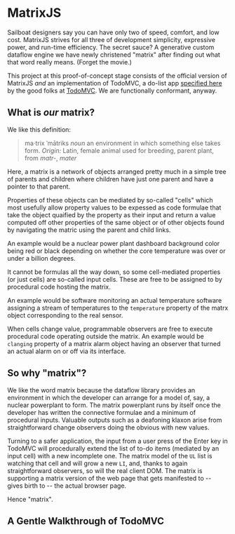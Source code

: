 # MatrixJS

Sailboat designers say you can have only two of speed, comfort, and low cost. MatrixJS strives for all three of development simplicity, expressive power, and run-time efficiency. The secret sauce? A generative custom dataflow engine we have newly christened "matrix" after finding out what that word really means. (Forget the movie.)

This project at this proof-of-concept stage consists of the official version of MatrixJS *and* an implementation of TodoMVC, a do-list app [specified here](https://github.com/tastejs/todomvc/blob/master/app-spec.md) by the good folks at [TodoMVC](http://todomvc.com). We are functionally conformant, anyway.

## What is *our* matrix?
We like this definition:
> ma·trix ˈmātriks *noun* an environment in which something else takes form. *Origin:* Latin, female animal used for breeding, parent plant, from *matr-*, *mater*

Here, a matrix is a network of objects arranged pretty much in a simple tree of parents and children where children have just one parent and have a pointer to that parent. 

Properties of these objects can be mediated by so-called "cells" which most usefully allow property values to be expessed as code formulae that take the object quaified by the property as their input and return a value computed off other properties of the same object or of other objects found by navigating the matric using the parent and child links.

An example would be a nuclear power plant dashboard background color being red or black depending on whether the core temperature was over or under a billion degrees.

It cannot be formulas all the way down, so some cell-mediated properties (or just cells) are so-called input cells. These are free to be assigned to by procedural code hosting the matrix. 

An example would be software monitoring an actual temperature software assigning a stream of temperatures to the `temperature` property of the matrx object corresponding to the real sensor.

When cells change value, programmable observers are free to execute procedural code operating outside the matrix. An example would be `clanging` property of a matrix alarm object having an observer that turned an actual alarm on or off via its interface.

## So why "matrix"?
We like the word matrix because the dataflow library provides an environment in which the developer can arrange for a model of, say, a nuclear powerplant to form. The matrix powerplant runs by itself once the developer has written the connective formulae and a minimum of procedural inputs. Valuable outputs such as a deafoning klaxon arise from straightforward change observers doing the obvious with new values.

Turning to a safer application, the input from a user press of the Enter key in TodoMVC will procedurally extend the list of to-do items (mediated by an input cell) with a new incomplete one. The matrix model of the `UL` list is watching that cell and will grow a new `LI`, and, thanks to again straightforward observers, so will the real client DOM. The matrix is supporting a matrix version of the web page that gets manifested to -- gives birth to -- the actual browser page.

Hence "matrix".

## A Gentle Walkthrough of TodoMVC
